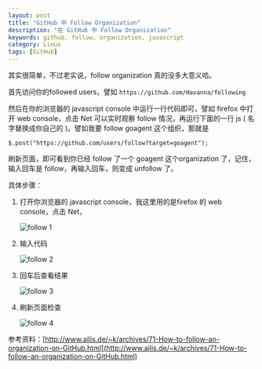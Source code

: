 ```yaml
---
layout: post
title: "GitHub 中 Follow Organization"
description: "在 GitHub 中 Follow Organization"
keywords: github, follow, organization, javascript
category: Linux
tags: [GitHub]
---
```


其实很简单，不过老实说，follow organization 真的没多大意义哈。

首先访问你的followed users，譬如 `https://github.com/Havanna/following`

然后在你的浏览器的 javascript console 中运行一行代码即可，譬如 firefox 中打开 web console，点击 Net 可以实时观察 follow 情况，再运行下面的一行 js ( 名字替换成你自己的 )。譬如我要 follow goagent 这个组织，那就是

    $.post("https://github.com/users/follow?target=goagent");

<!-- more -->

刷新页面，即可看到你已经 follow 了一个 goagent 这个organization 了，记住，输入回车是 follow，再输入回车，则变成 unfollow 了。

具体步骤：

1. 打开你浏览器的 javascript console，我这里用的是firefox 的 web console，点击 Net，

    ![follow 1](//cdn.09hd.com/images/2012/06/follow-1.png "follow 1")

2. 输入代码

    ![follow 2](//cdn.09hd.com/images/2012/06/follow-2.png "follow 2")

3. 回车后查看结果

    ![follow 3](//cdn.09hd.com/images/2012/06/follow-3.png "follow 3")

4. 刷新页面检查

    ![follow 4](//cdn.09hd.com/images/2012/06/follow-4.png "follow 4")

参考资料：[http://www.ailis.de/~k/archives/71-How-to-follow-an-organization-on-GitHub.html](http://www.ailis.de/~k/archives/71-How-to-follow-an-organization-on-GitHub.html)
